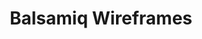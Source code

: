 ---
title: Balsamiq Wireframes
intro: Quickly sketch low-fidelity wireframes.
link: https://balsamiq.com
category:
- Wireframing
image: "/assets/images/balsamiq.jpg"
---